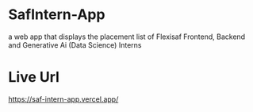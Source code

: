 # SafIntern-App
a web app that displays the placement list of Flexisaf Frontend, Backend and Generative Ai (Data Science) Interns
# Live Url
https://saf-intern-app.vercel.app/
